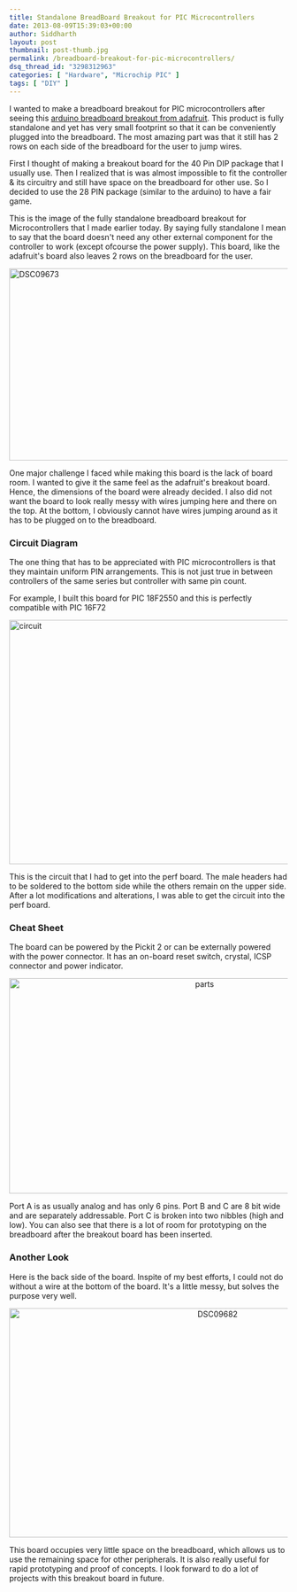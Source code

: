 ```yaml
---
title: Standalone BreadBoard Breakout for PIC Microcontrollers
date: 2013-08-09T15:39:03+00:00
author: Siddharth
layout: post
thumbnail: post-thumb.jpg
permalink: /breadboard-breakout-for-pic-microcontrollers/
dsq_thread_id: "3298312963"
categories: [ "Hardware", "Microchip PIC" ]
tags: [ "DIY" ]
---
```


I wanted to make a breadboard breakout for PIC microcontrollers after seeing this <a title="visit adafruit.com" href="http://www.adafruit.com/products/91" target="_blank">arduino breadboard breakout from adafruit</a>. This product is fully standalone and yet has very small footprint so that it can be conveniently plugged into the breadboard. The most amazing part was that it still has 2 rows on each side of the breadboard for the user to jump wires.

First I thought of making a breakout board for the 40 Pin DIP package that I usually use. Then I realized that is was almost impossible to fit the controller & its circuitry and still have space on the breadboard for other use. So I decided to use the 28 PIN package (similar to the arduino) to have a fair game.

This is the image of the fully standalone breadboard breakout for Microcontrollers that I made earlier today. By saying fully standalone I mean to say that the board doesn't need any other external component for the controller to work (except ofcourse the power supply). This board, like the adafruit's board also leaves 2 rows on the breadboard for the user.

[<img class="aligncenter size-large wp-image-1688" alt="DSC09673" src="/images/posts/2013/08/DSC09673-1024x576.jpg" width="618" height="347" srcset="/images/posts/2013/08/DSC09673-1024x576.jpg 1024w, /images/posts/2013/08/DSC09673-300x169.jpg 300w" sizes="(max-width: 618px) 100vw, 618px" />](/images/posts/2013/08/DSC09673.jpg)

One major challenge I faced while making this board is the lack of board room. I wanted to give it the same feel as the adafruit's breakout board. Hence, the dimensions of the board were already decided. I also did not want the board to look really messy with wires jumping here and there on the top. At the bottom, I obviously cannot have wires jumping around as it has to be plugged on to the breadboard.

### Circuit Diagram

The one thing that has to be appreciated with PIC microcontrollers is that they maintain uniform PIN arrangements. This is not just true in between controllers of the same series but controller with same pin count.

For example, I built this board for PIC 18F2550 and this is perfectly compatible with PIC 16F72

[<img class="aligncenter size-full wp-image-1692" alt="circuit" src="/images/posts/2013/08/circuit.png" width="724" height="441" srcset="/images/posts/2013/08/circuit.png 724w, /images/posts/2013/08/circuit-300x183.png 300w" sizes="(max-width: 724px) 100vw, 724px" />](/images/posts/2013/08/circuit.png)

This is the circuit that I had to get into the perf board. The male headers had to be soldered to the bottom side while the others remain on the upper side. After a lot modifications and alterations, I was able to get the circuit into the perf board.

### Cheat Sheet

The board can be powered by the Pickit 2 or can be externally powered with the power connector. It has an on-board reset switch, crystal, ICSP connector and power indicator.

<p style="text-align: center;">
  <a href="/images/posts/2013/08/parts.jpg"><img class="aligncenter  wp-image-1690" alt="parts" src="/images/posts/2013/08/parts.jpg" width="691" height="389" srcset="/images/posts/2013/08/parts.jpg 960w, /images/posts/2013/08/parts-300x169.jpg 300w" sizes="(max-width: 691px) 100vw, 691px" /></a>
</p>

<p style="text-align: left;">
  Port A is as usually analog and has only 6 pins. Port B and C are 8 bit wide and are separately addressable. Port C is broken into two nibbles (high and low). You can also see that there is a lot of room for prototyping on the breadboard after the breakout board has been inserted.
</p>

<h3 style="text-align: left;">
  Another Look
</h3>

Here is the back side of the board. Inspite of my best efforts, I could not do without a wire at the bottom of the board. It's a little messy, but solves the purpose very well.

<p style="text-align: center;">
  <a href="/images/posts/2013/08/DSC09682.jpg"><img class="aligncenter  wp-image-1687" alt="DSC09682" src="/images/posts/2013/08/DSC09682.jpg" width="738" height="414" srcset="/images/posts/2013/08/DSC09682.jpg 1920w, /images/posts/2013/08/DSC09682-300x169.jpg 300w, /images/posts/2013/08/DSC09682-1024x576.jpg 1024w" sizes="(max-width: 738px) 100vw, 738px" /></a>
</p>

<p style="text-align: left;">
  This board occupies very little space on the breadboard, which allows us to use the remaining space for other peripherals. It is also really useful for rapid prototyping and proof of concepts. I look forward to do a lot of projects with this breakout board in future.
</p>
